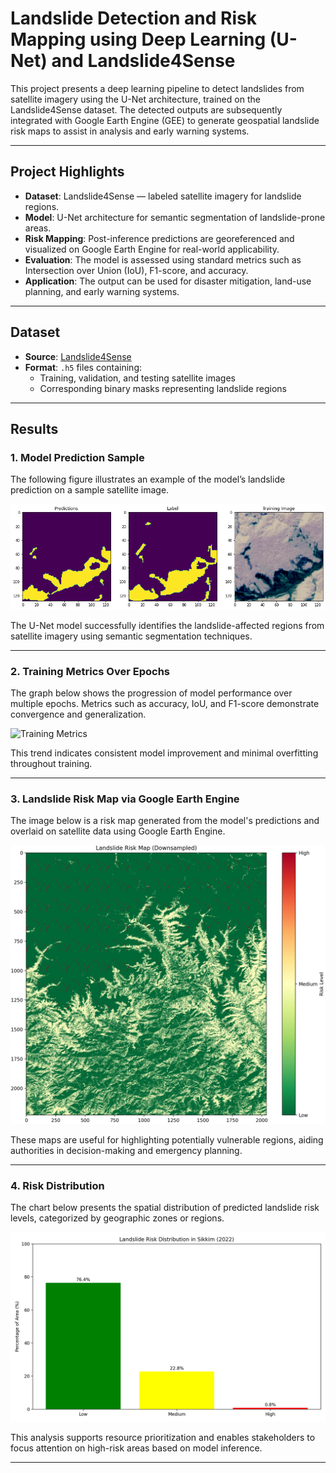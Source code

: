# Landslide Detection and Risk Mapping using Deep Learning (U-Net) and Landslide4Sense

This project presents a deep learning pipeline to detect landslides from satellite imagery using the U-Net architecture, trained on the Landslide4Sense dataset. The detected outputs are subsequently integrated with Google Earth Engine (GEE) to generate geospatial landslide risk maps to assist in analysis and early warning systems.

---

## Project Highlights

- **Dataset**: Landslide4Sense — labeled satellite imagery for landslide regions.
- **Model**: U-Net architecture for semantic segmentation of landslide-prone areas.
- **Risk Mapping**: Post-inference predictions are georeferenced and visualized on Google Earth Engine for real-world applicability.
- **Evaluation**: The model is assessed using standard metrics such as Intersection over Union (IoU), F1-score, and accuracy.
- **Application**: The output can be used for disaster mitigation, land-use planning, and early warning systems.

---

## Dataset

- **Source**: [Landslide4Sense](https://zenodo.org/record/7335816)
- **Format**: `.h5` files containing:
  - Training, validation, and testing satellite images
  - Corresponding binary masks representing landslide regions

---

## Results

### 1. Model Prediction Sample

The following figure illustrates an example of the model’s landslide prediction on a sample satellite image.

![Model Prediction](outputs/model_prediction.png)

The U-Net model successfully identifies the landslide-affected regions from satellite imagery using semantic segmentation techniques.

---

### 2. Training Metrics Over Epochs

The graph below shows the progression of model performance over multiple epochs. Metrics such as accuracy, IoU, and F1-score demonstrate convergence and generalization.

![Training Metrics](outputs/metrics_graph.png)

This trend indicates consistent model improvement and minimal overfitting throughout training.

---

### 3. Landslide Risk Map via Google Earth Engine

The image below is a risk map generated from the model's predictions and overlaid on satellite data using Google Earth Engine.

![Risk Map](outputs/risk_map.png)

These maps are useful for highlighting potentially vulnerable regions, aiding authorities in decision-making and emergency planning.

---

### 4. Risk Distribution

The chart below presents the spatial distribution of predicted landslide risk levels, categorized by geographic zones or regions.

![Risk Distribution](outputs/risk_distribution.png)

This analysis supports resource prioritization and enables stakeholders to focus attention on high-risk areas based on model inference.

---
